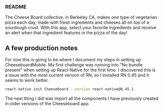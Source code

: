 ### README

The Cheese Board collective, in Berkeley CA, makes one type of vegetarian pizza each day, made with fresh ingredients and cheeses all on top of a sourdough crust. With this app, select your favorite ingredients and receive an alert when that ingredient features in the pizza of the day!

## A few production notes

For now this is going to be where I document my steps in setting up CheeseboardMobile.
My first challenge was running into "No bundle present" when setting up React Native for the first time. I discovered this is a issue with the most current version of RN, so I installed RN 0.45 and it seems to work better.

```bash
react-native init Cheeseboard --version react-native@0.45.1
```

The next thing I did was import all the components I have previously created in older versions of the Cheeseboard app.
